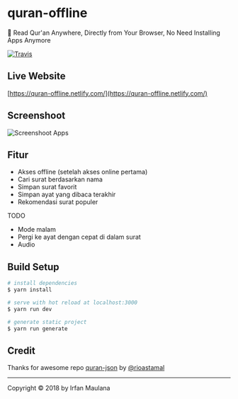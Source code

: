 # quran-offline

📖 Read Qur'an Anywhere, Directly from Your Browser, No Need Installing Apps Anymore

[![Travis](https://img.shields.io/travis/mazipan/quran-offline.svg)](https://travis-ci.org/mazipan/quran-offline)

## Live Website

[https://quran-offline.netlify.com/](https://quran-offline.netlify.com/)

## Screenshoot

![Screenshoot Apps](https://raw.githubusercontent.com/mazipan/quran-offline/master/screenshoot.png)

## Fitur

+ Akses offline (setelah akses online pertama)
+ Cari surat berdasarkan nama
+ Simpan surat favorit
+ Simpan ayat yang dibaca terakhir
+ Rekomendasi surat populer

TODO

+ Mode malam
+ Pergi ke ayat dengan cepat di dalam surat
+ Audio

## Build Setup

``` bash
# install dependencies
$ yarn install

# serve with hot reload at localhost:3000
$ yarn run dev

# generate static project
$ yarn run generate
```

## Credit

Thanks for awesome repo [quran-json](https://github.com/rioastamal/quran-json) by [@rioastamal](https://github.com/rioastamal)

----

Copyright © 2018 by Irfan Maulana
